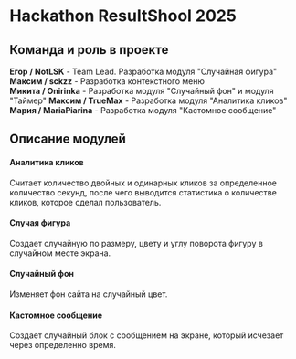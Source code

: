 # Hackathon ResultShool 2025

## Команда и роль в проекте

**Егор / NotLSK** - Team Lead. Разработка модуля "Случайная фигура"  
**Максим / sckzz** - Разработка контекстного меню  
**Микита / Onirinka** - Разработка модуля "Случайный фон" и модуля "Таймер"
**Максим / TrueMax** - Разработка модуля "Аналитика кликов"  
**Мария / MariaPiarina** - Разработка модуля "Кастомное сообщение"  

## Описание модулей

#### Аналитика кликов

Считает количество двойных и одинарных кликов за определенное количество секунд, после чего выводится статистика о количестве кликов, которое сделал пользователь.

#### Случая фигура

Создает случайную по размеру, цвету и углу поворота фигуру в случайном месте экрана.

#### Случайный фон

Изменяет фон сайта на случайный цвет.

#### Кастомное сообщение

Создает случайный блок с сообщением на экране, который исчезает через определенно время.
